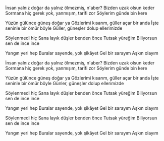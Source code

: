 İnsan yalnız doğar da yalnız ölmezmiş, n'aber?
Bizden uzak olsun keder
Sormana hiç gerek yok, yanmışım, tarifi zor
Söylerim günde bin kere

Yüzün gülünce güneş doğar ya
Gözlerimi kısarım, güller açar bir anda
İşte seninle bir ömür böyle
Güller, güneşler dolup ellerimizde

Söylenmedi hiç
Sana layık düşler benden önce
Tutsak yüreğim
Biliyorsun sen de ince ince

Yangın yeri hep
Buralar sayende, yok şikâyet
Gel bir sarayım
Aşkın olayım

İnsan yalnız doğar da yalnız ölmezmiş, n'aber?
Bizden uzak olsun keder
Sormana hiç gerek yok, yanmışım, tarifi zor
Söylerim günde bin kere

Yüzün gülünce güneş doğar ya
Gözlerimi kısarım, güller açar bir anda
İşte seninle bir ömür böyle
Günler, güneşler dolup ellerimizde

Söylenmedi hiç
Sana layık düşler benden önce
Tutsak yüreğim
Biliyorsun sen de ince ince

Yangın yeri hep
Buralar sayende, yok şikâyet
Gel bir sarayım
Aşkın olayım

Söylenmedi hiç
Sana layık düşler benden önce
Tutsak yüreğim
Biliyorsun sen de ince ince

Yangın yeri hep
Buralar sayende, yok şikâyet
Gel bir sarayım
Aşkın olayım
